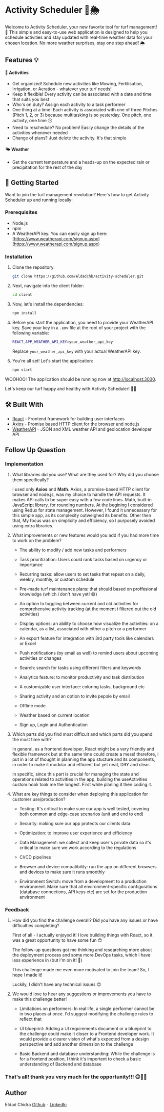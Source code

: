 # Activity Scheduler 🌱🌦️

Welcome to Activity Scheduler, your new favorite tool for turf management! 🙌 This simple and easy-to-use web application is designed to help you schedule activities and stay updated with real-time weather data for your chosen location. No more weather surprises, stay one step ahead! 🌦️

## Features 💡

#### 📝 **Activities**

- Get organized! Schedule new activities like Mowing, Fertilisation, Irrigation, or Aeration - whatever your turf needs!
- Keep it flexible! Every activity can be associated with a date and time that suits you best
- Who's on duty? Assign each activity to a task performer
- One thing at a time! Each activity is associated with one of three Pitches (Pitch 1, 2, or 3) because multitasking is so yesterday. One pitch, one activity, one time 🕒
- Need to reschedule? No problem! Easily change the details of the activities whenever needed
- Change of plans? Just delete the activity. It's that simple

#### 🌤️ **Weather**

- Get the current temperature and a heads-up on the expected rain or precipitation for the rest of the day

## 🚀 Getting Started

Want to join the turf management revolution? Here's how to get Activity Scheduler up and running locally:

### Prerequisites

- Node.js
- npm
- A WeatherAPI key. You can easily sign up here: [https://www.weatherapi.com/signup.aspx](https://www.weatherapi.com/signup.aspx)

### Installation

1. Clone the repository:
   
   ```bash
   git clone https://github.com/eldadchb/activity-scheduler.git
   ```

2. Next, navigate into the client folder:
   
   ```bash
   cd client
   ```

3. Now, let's install the dependencies:
   
   ```bash
   npm install
   ```

4. Before you start the application, you need to provide your WeatherAPI key. Save your key in a `.env` file at the root of your project with the following variable:
   
   ```bash
   REACT_APP_WEATHER_API_KEY=your_weather_api_key
   ```
   
   Replace `your_weather_api_key` with your actual WeatherAPI key.

5. You're all set! Let's start the application:
   
   ```bash
   npm start
   ```

WOOHOO! The application should be running now at [http://localhost:3000](http://localhost:3000).

Let's keep our turf happy and healthy with Activity Scheduler! 🌱🎉

## 🛠️ Built With

- [React](https://reactjs.org) - Frontend framework for building user interfaces
- [Axios](https://axios-http.com/) - Promise based HTTP client for the browser and node.js
- [WeatherAPI](https://www.weatherapi.com/) - JSON and XML weather API and geolocation developer API

## Follow Up Question

### Implementation

1. What libraries did you use? What are they used for? Why did you choose them specifically?
   
   
   
   I used only **Axios** and **Math**.
   Axios, a promise-based HTTP client for browser and node.js, was my choice to handle the API requests. It makes API calls to be super easy with a few code lines.
   Math, built-in JavaScript library, for rounding numbers.
   At the begining I considered using Redux for state management. However, I found it unnecessary for this simple app, as its complexity outweighed its benefits.
   Other then that, My focus was on simplicity and efficiency, so I purposely avoided using extra libraries.



2. What improvements or new features would you add if you had more time to work on the problem?
   
   
   - The ability to modify / add new tasks and performers
   
   - Task prioritization: Users could rank tasks based on urgency or importance
   
   - Recurring tasks: allow users to set tasks that repeat on a daily, weekly, monthly, or custom schedule
   
   - Pre-made turf maintenance plans: that should based on proffesional knowledge (which i don't have yet! 😅)
   
   - An option to toggling between current and old activities for comprehensive activity tracking (at the moment i filtered out the old activities)
   
   - Display options: an ability to choose how visualize the activities: on a calendar, as a list, associated with either a pitch or a performer
   
   - An export feature for integration with 3rd party tools like calendars or Excel
   
   - Push notifications (by email as well) to remind users about upcoming activities or changes
   
   - Search: search for tasks using different filters and keywords
   
   - Analytics feature: to monitor productivity and task distribution
   
   - A customizable user interface: coloring tasks, background etc
   
   - Sharing activity and an option to invite pepole by email
   
   - Offline mode
   
   - Weather based on current location
   
   - Sign up, Login and Authentication
     
     

3. Which parts did you find most difficult and which parts did you spend the most time with?
   
   
   
   In general, as a frontend developer, React might be a very friendly and flexible framework but at the same time could create a mess! therefore, I put in a lot of thought in planning the app stucture and its components, in order to make it modular and efficient but yet neat, DRY and clear. 
   
   In specific, since this part is crucial for managing the state and operations related to activities in the app, building the useActivities custom hook took me the longest. First while planing it then coding it.
   
   

4. What are key things to consider when deploying this application for customer use/production?
   
   
   
   - Testing: It's critical to make sure our app is well tested, covering both common and edge-case scenarios (unit and end to end)
   
   - Security: making sure our app protects our clients data
   
   - Optimization: to improve user experience and efficiency
   
   - Data Management: we collect and keep user's private data so it's critical to make sure we work according to the regulations
   
   - CI/CD pipelines
   
   - Browser and device compatibility: run the app on different browsers and devices to make sure it runs smoothly
   
   - Environment Switch: move from a development to a production environment. Make sure that all environment-specific configurations (database connections, API keys etc) are set for the production environment
     
     

### Feedback

1. How did you find the challenge overall? Did you have any issues or have difficulties
   completing?
   
   
   
   First of all - I actually enjoyed it! I love building things with React, so it was a great opportunity to have some fun 😊
   
   The follow-up questions got me thinking and researching more about the deployment process and some more DevOps tasks, which I have less experience in (but I'm on it! 🤩)
   
   This challenge made me even more motivated to join the team! So, I hope I made it!
   
   Luckily, I didn't have any technical issues 😊
   
   

2. We would love to hear any suggestions or improvements you have to make this
   challenge better!
   
   
   
   - Limitations on performers: In real life, a single performer cannot be in two places at once. I'd suggest modifying the challenge rules to reflect that
   
   - UI blueprint: Adding a UI requirements document or a blueprint to the challenge could make it closer to a Frontend developer work. It would provide a clearer vision of what's expected from a design perspective and add another dimension to the challenge
   
   - Basic Backend and database understanding: While the challenge is for a frontend position, I think it's importent to check a basic understanding of Backend and database

### That's all! thank you very much for the opportunity!!! 😊🤞🏽

## Author

Eldad Chidra 
[Github](https://github.com/eldadchb) - [LinkedIn](https://www.linkedin.com/in/eldad-chidra/)

